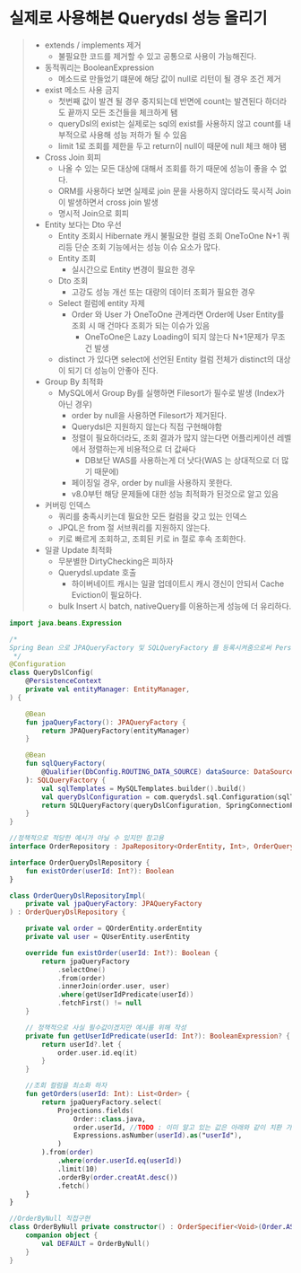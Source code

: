 # 실제로 사용해본 Querydsl 성능 올리기 
> - extends / implements 제거
>   - 불필요한 코드를 제거할 수 있고 공통으로 사용이 가능해진다.
> - 동적쿼리는 BooleanExpression
>   - 메소드로 만들었기 떄문에 해당 값이 null로 리턴이 될 경우 조건 제거
> - exist 메소드 사용 금지
>   - 첫번째 값이 발견 될 경우 중지되는데 반면에 count는 발견된다 하더라도 끝까지 모든 조건들을 체크하게 됌
>   - queryDsl의 exist는 실제로는 sql의 exist를 사용하지 않고 count를 내부적으로 사용해 성능 저하가 될 수 있음
>   - limit 1로 조회를 제한을 두고 return이 null이 때문에 null 체크 해야 됌
> - Cross Join 회피
>   - 나올 수 있는 모든 대상에 대해서 조회를 하기 때문에 성능이 좋을 수 없다.
>   - ORM를 사용하다 보면 실제로 join 문을 사용하지 않더라도 묵시적 Join이 발생하면서 cross join 발생
>   - 명시적 Join으로 회피
> - Entity 보다는 Dto 우선
>   - Entity 조회시 Hibernate 캐시 불필요한 컬럼 조회 OneToOne N+1 쿼리등 단순 조회 기능에서는 성능 이슈 요소가 많다.
>   - Entity 조회
>     - 실시간으로 Entity 변경이 필요한 경우
>   - Dto 조회
>     - 고강도 성능 개선 또는 대량의 데이터 조회가 필요한 경우
>   - Select 컬럼에 entity 자제
>     - Order 와 User 가 OneToOne 관계라면 Order에 User Entity를 조회 시 매 건마다 조회가 되는 이슈가 있음
>       - OneToOne은 Lazy Loading이 되지 않는다 N+1문제가 무조건 발생 
>   - distinct 가 있다면 select에 선언된 Entity 컬럼 전체가 distinct의 대상이 되기 더 성능이 안좋아 진다.
> - Group By 최적화
>   - MySQL에서 Group By를 실행하면 Filesort가 필수로 발생 (Index가 아닌 경우)
>     - order by null을 사용하면 Filesort가 제거된다.
>     - Querydsl은 지원하지 않는다 직접 구현해야함
>     - 정렬이 필요하더라도, 조회 결과가 많지 않는다면 어플리케이션 레벨에서 정렬하는게 비용적으로 더 값싸다
>       - DB보단 WAS를 사용하는게 더 낫다(WAS 는 상대적으로 더 많기 때문에)
>     - 페이징일 경우, order by null을 사용하지 못한다.
>     - v8.0부턴 해당 문제들에 대한 성능 최적화가 된것으로 알고 있음
> - 커버링 인덱스
>   - 쿼리를 충족시키는데 필요한 모든 컬럼을 갖고 있는 인덱스
>   - JPQL은 from 절 서브쿼리를 지원하지 않는다.
>   - 키로 빠르게 조회하고, 조회된 키로 in 절로 후속 조회한다.
> - 일괄 Update 최적화
>   - 무분별한 DirtyChecking은 피하자
>   - Querydsl.update 호출
>     - 하이버네이트 캐시는 일괄 업데이트시 캐시 갱신이 안되서 Cache Eviction이 필요하다. 
>   - bulk Insert 시 batch, nativeQuery를 이용하는게 성능에 더 유리하다.

```kotlin
import java.beans.Expression

/*
Spring Bean 으로 JPAQueryFactory 및 SQLQueryFactory 를 등록시켜줌으로써 Persistence layer 에서 queryFactory만 주입하여 사용이 가능하게 된다.
 */
@Configuration
class QueryDslConfig(
    @PersistenceContext
    private val entityManager: EntityManager,
) {

    @Bean
    fun jpaQueryFactory(): JPAQueryFactory {
        return JPAQueryFactory(entityManager)
    }

    @Bean
    fun sqlQueryFactory(
        @Qualifier(DbConfig.ROUTING_DATA_SOURCE) dataSource: DataSource,
    ): SQLQueryFactory {
        val sqlTemplates = MySQLTemplates.builder().build()
        val queryDslConfiguration = com.querydsl.sql.Configuration(sqlTemplates)
        return SQLQueryFactory(queryDslConfiguration, SpringConnectionProvider(dataSource))
    }
}

//정책적으로 적당한 예시가 아닐 수 있지만 참고용 
interface OrderRepository : JpaRepository<OrderEntity, Int>, OrderQueryDslRepository

interface OrderQueryDslRepository {
    fun existOrder(userId: Int?): Boolean
}

class OrderQueryDslRepositoryImpl(
    private val jpaQueryFactory: JPAQueryFactory
) : OrderQueryDslRepository {

    private val order = QOrderEntity.orderEntity
    private val user = QUserEntity.userEntity

    override fun existOrder(userId: Int?): Boolean {
        return jpaQueryFactory
            .selectOne()
            .from(order)
            .innerJoin(order.user, user)
            .where(getUserIdPredicate(userId))
            .fetchFirst() != null
    }

    // 정책적으로 사실 필수값이겠지만 예시를 위해 작성
    private fun getUserIdPredicate(userId: Int?): BooleanExpression? {
        return userId?.let {
            order.user.id.eq(it)
        }
    }

    //조회 컬럼을 최소화 하자
    fun getOrders(userId: Int): List<Order> {
        return jpaQueryFactory.select(
            Projections.fields(
                Order::class.java,
                order.userId, //TODO : 이미 알고 있는 값은 아래와 같이 치환 가능
                Expressions.asNumber(userId).as("userId"),
            )
        ).from(order)
            .where(order.userId.eq(userId))
            .limit(10)
            .orderBy(order.creatAt.desc())
            .fetch()
    }
}

//OrderByNull 직접구현 
class OrderByNull private constructor() : OrderSpecifier<Void>(Order.ASC, NullExpression.defaultExpression<Void>(), Default) {
    companion object {
        val DEFAULT = OrderByNull()
    }
}
```
